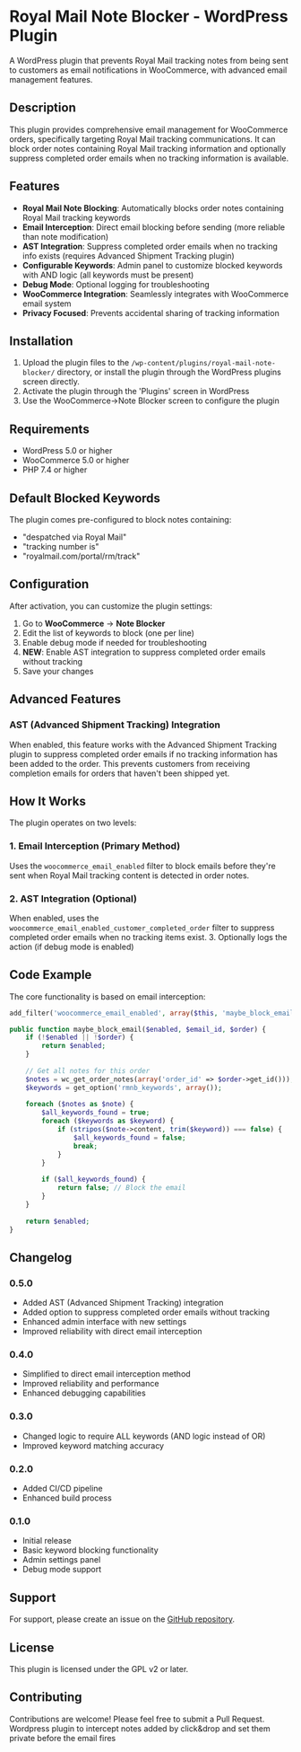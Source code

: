 # Royal Mail Note Blocker - WordPress Plugin

A WordPress plugin that prevents Royal Mail tracking notes from being sent to customers as email notifications in WooCommerce, with advanced email management features.

## Description

This plugin provides comprehensive email management for WooCommerce orders, specifically targeting Royal Mail tracking communications. It can block order notes containing Royal Mail tracking information and optionally suppress completed order emails when no tracking information is available.

## Features

- **Royal Mail Note Blocking**: Automatically blocks order notes containing Royal Mail tracking keywords
- **Email Interception**: Direct email blocking before sending (more reliable than note modification)
- **AST Integration**: Suppress completed order emails when no tracking info exists (requires Advanced Shipment Tracking plugin)
- **Configurable Keywords**: Admin panel to customize blocked keywords with AND logic (all keywords must be present)
- **Debug Mode**: Optional logging for troubleshooting
- **WooCommerce Integration**: Seamlessly integrates with WooCommerce email system
- **Privacy Focused**: Prevents accidental sharing of tracking information

## Installation

1. Upload the plugin files to the `/wp-content/plugins/royal-mail-note-blocker/` directory, or install the plugin through the WordPress plugins screen directly.
2. Activate the plugin through the 'Plugins' screen in WordPress
3. Use the WooCommerce->Note Blocker screen to configure the plugin

## Requirements

- WordPress 5.0 or higher
- WooCommerce 5.0 or higher
- PHP 7.4 or higher

## Default Blocked Keywords

The plugin comes pre-configured to block notes containing:
- "despatched via Royal Mail"
- "tracking number is"
- "royalmail.com/portal/rm/track"

## Configuration

After activation, you can customize the plugin settings:

1. Go to **WooCommerce** → **Note Blocker**
2. Edit the list of keywords to block (one per line)
3. Enable debug mode if needed for troubleshooting
4. **NEW**: Enable AST integration to suppress completed order emails without tracking
5. Save your changes

## Advanced Features

### AST (Advanced Shipment Tracking) Integration
When enabled, this feature works with the Advanced Shipment Tracking plugin to suppress completed order emails if no tracking information has been added to the order. This prevents customers from receiving completion emails for orders that haven't been shipped yet.

## How It Works

The plugin operates on two levels:

### 1. Email Interception (Primary Method)
Uses the `woocommerce_email_enabled` filter to block emails before they're sent when Royal Mail tracking content is detected in order notes.

### 2. AST Integration (Optional)
When enabled, uses the `woocommerce_email_enabled_customer_completed_order` filter to suppress completed order emails when no tracking items exist.
3. Optionally logs the action (if debug mode is enabled)

## Code Example

The core functionality is based on email interception:

```php
add_filter('woocommerce_email_enabled', array($this, 'maybe_block_email'), 10, 3);

public function maybe_block_email($enabled, $email_id, $order) {
    if (!$enabled || !$order) {
        return $enabled;
    }
    
    // Get all notes for this order
    $notes = wc_get_order_notes(array('order_id' => $order->get_id()));
    $keywords = get_option('rmnb_keywords', array());
    
    foreach ($notes as $note) {
        $all_keywords_found = true;
        foreach ($keywords as $keyword) {
            if (stripos($note->content, trim($keyword)) === false) {
                $all_keywords_found = false;
                break;
            }
        }
        
        if ($all_keywords_found) {
            return false; // Block the email
        }
    }
    
    return $enabled;
}
```

## Changelog

### 0.5.0
- Added AST (Advanced Shipment Tracking) integration
- Added option to suppress completed order emails without tracking
- Enhanced admin interface with new settings
- Improved reliability with direct email interception

### 0.4.0
- Simplified to direct email interception method
- Improved reliability and performance
- Enhanced debugging capabilities

### 0.3.0
- Changed logic to require ALL keywords (AND logic instead of OR)
- Improved keyword matching accuracy

### 0.2.0
- Added CI/CD pipeline
- Enhanced build process

### 0.1.0
- Initial release
- Basic keyword blocking functionality
- Admin settings panel
- Debug mode support

## Support

For support, please create an issue on the [GitHub repository](https://github.com/Fermium/click-and-drop-note-blocker-wp).

## License

This plugin is licensed under the GPL v2 or later.

## Contributing

Contributions are welcome! Please feel free to submit a Pull Request.
Wordpress plugin to intercept notes added by click&amp;drop and set them private before the email fires
